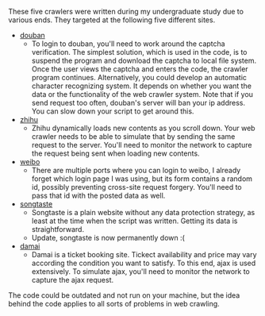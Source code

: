 These five crawlers were written during my undergraduate study due to various ends. They targeted at the following five different sites.

- [douban](http://www.douban.com)
    - To login to douban, you'll need to work around the captcha verification. The simplest solution, which is used in the code, is to suspend the program and download the captcha to local file system. Once the user views the captcha and enters the code, the crawler program continues. Alternatively, you could develop an automatic character recognizing system. It depends on whether you want the data or the functionality of the web crawler system. Note that if you send request too often, douban's server will ban your ip address. You can slow down your script to get around this.
- [zhihu](http://www.zhihu.com)
    - Zhihu dynamically loads new contents as you scroll down. Your web crawler needs to be able to simulate that by sending the same request to the server. You'll need to monitor the network to capture the request being sent when loading new contents.
- [weibo](http://www.weibo.com)
    - There are multiple ports where you can login to weibo, I already forget which login page I was using, but its form contains a random id, possibly preventing cross-site request forgery. You'll need to pass that id with the posted data as well.
- [songtaste](http://www.songtaste.com)
    - Songtaste is a plain website without any data protection strategy, as least at the time when the script was written. Getting its data is straightforward.
    - Update, songtaste is now permanently down :(
- [damai](http://www.damai.cn/)
    - Damai is a ticket booking site. Tickect availability and price may vary according the condition you want to satisfy. To this end, ajax is used extensively. To simulate ajax, you'll need to monitor the network to capture the ajax request.

The code could be outdated and not run on your machine, but the idea behind the code applies to all sorts of problems in web crawling.
